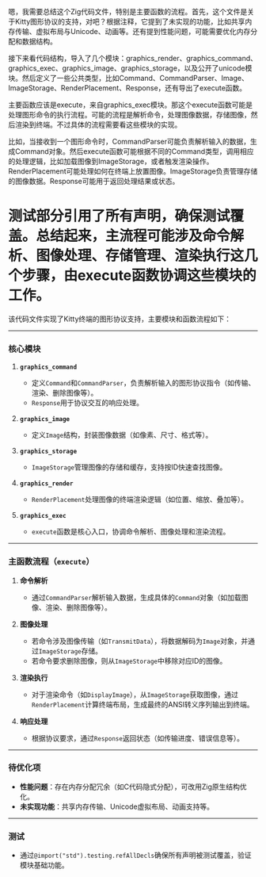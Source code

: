 嗯，我需要总结这个Zig代码文件，特别是主要函数的流程。首先，这个文件是关于Kitty图形协议的支持，对吧？根据注释，它提到了未实现的功能，比如共享内存传输、虚拟布局与Unicode、动画等。还有提到性能问题，可能需要优化内存分配和数据结构。

接下来看代码结构，导入了几个模块：graphics_render、graphics_command、graphics_exec、graphics_image、graphics_storage，以及公开了unicode模块。然后定义了一些公共类型，比如Command、CommandParser、Image、ImageStorage、RenderPlacement、Response，还有导出了execute函数。

主要函数应该是execute，来自graphics_exec模块。那这个execute函数可能是处理图形命令的执行流程。可能的流程是解析命令，处理图像数据，存储图像，然后渲染到终端。不过具体的流程需要看这些模块的实现。

比如，当接收到一个图形命令时，CommandParser可能负责解析输入的数据，生成Command对象。然后execute函数可能根据不同的Command类型，调用相应的处理逻辑，比如加载图像到ImageStorage，或者触发渲染操作。RenderPlacement可能处理如何在终端上放置图像。ImageStorage负责管理存储的图像数据。Response可能用于返回处理结果或状态。

测试部分引用了所有声明，确保测试覆盖。总结起来，主流程可能涉及命令解析、图像处理、存储管理、渲染执行这几个步骤，由execute函数协调这些模块的工作。
================================================
该代码文件实现了Kitty终端的图形协议支持，主要模块和函数流程如下：

---

### **核心模块**
1. **`graphics_command`**  
   - 定义`Command`和`CommandParser`，负责解析输入的图形协议指令（如传输、渲染、删除图像等）。
   - `Response`用于协议交互的响应处理。

2. **`graphics_image`**  
   - 定义`Image`结构，封装图像数据（如像素、尺寸、格式等）。

3. **`graphics_storage`**  
   - `ImageStorage`管理图像的存储和缓存，支持按ID快速查找图像。

4. **`graphics_render`**  
   - `RenderPlacement`处理图像的终端渲染逻辑（如位置、缩放、叠加等）。

5. **`graphics_exec`**  
   - `execute`函数是核心入口，协调命令解析、图像处理和渲染流程。

---

### **主函数流程（`execute`）**
1. **命令解析**  
   - 通过`CommandParser`解析输入数据，生成具体的`Command`对象（如加载图像、渲染、删除图像等）。

2. **图像处理**  
   - 若命令涉及图像传输（如`TransmitData`），将数据解码为`Image`对象，并通过`ImageStorage`存储。
   - 若命令要求删除图像，则从`ImageStorage`中移除对应ID的图像。

3. **渲染执行**  
   - 对于渲染命令（如`DisplayImage`），从`ImageStorage`获取图像，通过`RenderPlacement`计算终端布局，生成最终的ANSI转义序列输出到终端。

4. **响应处理**  
   - 根据协议要求，通过`Response`返回状态（如传输进度、错误信息等）。

---

### **待优化项**
- **性能问题**：存在内存分配冗余（如C代码隐式分配），可改用Zig原生结构优化。
- **未实现功能**：共享内存传输、Unicode虚拟布局、动画支持等。

---

### **测试**
- 通过`@import("std").testing.refAllDecls`确保所有声明被测试覆盖，验证模块基础功能。
